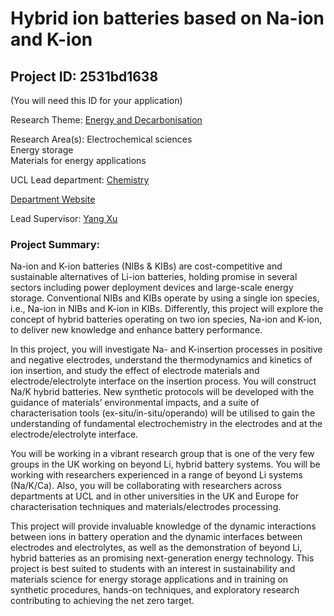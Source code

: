 # Hybrid ion batteries based on Na-ion and K-ion

## Project ID: **2531bd1638**
(You will need this ID for your application)

Research Theme: [Energy and Decarbonisation](../themes/energy-and-decarbonisation.md)

Research Area(s):
Electrochemical sciences<br />Energy storage<br />Materials for energy applications

UCL Lead department: [Chemistry](../departments/chemistry.md)

[Department Website](https://www.ucl.ac.uk/chemistry)

Lead Supervisor: [Yang Xu](https://profiles.ucl.ac.uk/70820)

### Project Summary:

Na-ion and K-ion batteries (NIBs & KIBs) are cost-competitive and sustainable alternatives of Li-ion batteries, holding promise in several sectors including power deployment devices and large-scale energy storage. Conventional NIBs and KIBs operate by using a single ion species, i.e., Na-ion in NIBs and K-ion in KIBs. Differently, this project will explore the concept of hybrid batteries operating on two ion species, Na-ion and K-ion, to deliver new knowledge and enhance battery performance.

In this project, you will investigate Na- and K-insertion processes in positive and negative electrodes, understand the thermodynamics and kinetics of ion insertion, and study the effect of electrode materials and electrode/electrolyte interface on the insertion process. You will construct Na/K hybrid batteries. New synthetic protocols will be developed with the guidance of materials’ environmental impacts, and a suite of characterisation tools (ex-situ/in-situ/operando) will be utilised to gain the understanding of fundamental electrochemistry in the electrodes and at the electrode/electrolyte interface.

You will be working in a vibrant research group that is one of the very few groups in the UK working on beyond Li, hybrid battery systems. You will be working with researchers experienced in a range of beyond Li systems (Na/K/Ca). Also, you will be collaborating with researchers across departments at UCL and in other universities in the UK and Europe for characterisation techniques and materials/electrodes processing.

This project will provide invaluable knowledge of the dynamic interactions between ions in battery operation and the dynamic interfaces between electrodes and electrolytes, as well as the demonstration of beyond Li, hybrid batteries as an promising next-generation energy technology. This project is best suited to students with an interest in sustainability and materials science for energy storage applications and in training on synthetic procedures, hands-on techniques, and exploratory research contributing to achieving the net zero target.
